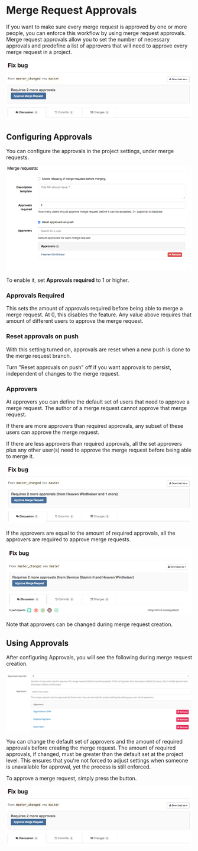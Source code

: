 # Merge Request Approvals

If you want to make sure every merge request is approved by one or more
people, you can enforce this workflow by using merge request approvals.
Merge request approvals allow you to set the number of necessary approvals
and predefine a list of approvers that will need to approve every
merge request in a project.

![Merge request approval](merge_request_approvals/2_approvals.png)

## Configuring Approvals

You can configure the approvals in the project settings, under merge requests.

![Merge Request Approvals in Project Settings](merge_request_approvals/approvals_settings.png)

To enable it, set **Approvals required** to 1 or higher.

### Approvals Required

This sets the amount of approvals required before being able to merge a merge request.
At 0, this disables the feature. Any value above requires that amount of different
users to approve the merge request.

### Reset approvals on push

With this setting turned on, approvals are reset when a new push
is done to the merge request branch.

Turn "Reset approvals on push" off if you want approvals to persist,
independent of changes to the merge request.

### Approvers

At approvers you can define the default set of users that need to approve a
merge request. The author of a merge request cannot approve that merge request.

If there are more approvers than required approvals, any subset of these users
can approve the merge request.

If there are less approvers than required approvals, all the set approvers plus
any other user(s) need to approve the merge request before being able to merge it.

![One specific user and someone else need to approve this merge request](merge_request_approvals/1_named_approval.png)

If the approvers are equal to the amount of required approvals, all the approvers are
required to approve merge requests.

![Two specific users need to approve this merge request](merge_request_approvals/2_named_approvals.png)

Note that approvers can be changed during merge request creation.

## Using Approvals

After configuring Approvals, you will see the following during merge request creation.

![Choosing approvers in merge request creation](merge_request_approvals/approvals_mr.png)

You can change the default set of approvers and the amount of required approvals
before creating the merge request. The amount of required approvals, if changed,
must be greater than the default set at the project level. This ensures that
you're not forced to adjust settings when someone is unavailable for approval,
yet the process is still enforced.

To approve a merge request, simply press the button.

![Merge request approval](merge_request_approvals/2_approvals.png)
